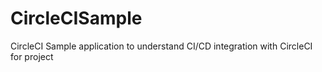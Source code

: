 # CircleCISample
CircleCI Sample application to understand CI/CD integration with CircleCI for project
